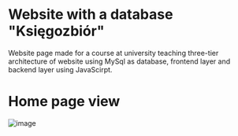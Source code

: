 # Website with a database "Księgozbiór"

Website page made for a course at university teaching three-tier architecture of website using MySql as database, frontend layer and backend layer using JavaScirpt.

# Home page view

![image](https://github.com/karolina24/Database-Website-Project/assets/84624230/ae5f7fb3-7d99-497d-9eed-6ca4e45d6ca1)

